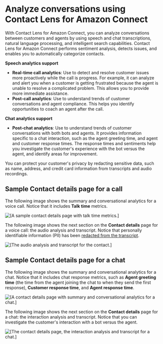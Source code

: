 # Analyze conversations using Contact Lens for Amazon Connect<a name="analyze-conversations"></a>

With Contact Lens for Amazon Connect, you can analyze conversations between customers and agents by using speech and chat transcriptions, natural language processing, and intelligent search capabilities\. Contact Lens for Amazon Connect performs sentiment analysis, detects issues, and enables you to automatically categorize contacts\. 

**Speech analytics support**
+ **Real\-time call analytics**: Use to detect and resolve customer issues more proactively while the call is progress\. For example, it can analyze and alert you when a customer is getting frustrated because the agent is unable to resolve a complicated problem\. This allows you to provide more immediate assistance\. 
+ **Post\-call analytics**: Use to understand trends of customer conversations and agent compliance\. This helps you identify opportunities to coach an agent after the call\.

**Chat analytics support**
+ **Post\-chat analytics**: Use to understand trends of customer conversations with both bots and agents\. It provides information specific to a chat interaction, such as the agent greeting time, and agent and customer response times\. The response times and sentiments help you investigate the customer's experience with the bot versus the agent, and identify areas for improvement\. 

You can protect your customer's privacy by redacting sensitive data, such as name, address, and credit card information from transcripts and audio recordings\. 

## Sample Contact details page for a call<a name="sample-contactdetails-call"></a>

The following image shows the summary and conversational analytics for a voice call\. Notice that it includes **Talk time** metrics\.

![\[A sample contact details page with talk time metrics.\]](http://docs.aws.amazon.com/connect/latest/adminguide/images/contactlens-contactdetails-call1b.png)

The following image shows the next section on the **Contact details** page for a voice call: the audio analysis and transcript\. Notice that personally identifiable information \(PII\) has been [ redacted from the transcript](sensitive-data-redaction.md)\. 

![\[The audio analysis and transcript for the contact.\]](http://docs.aws.amazon.com/connect/latest/adminguide/images/contactlens-contactdetails-call2b.png)

## Sample Contact details page for a chat<a name="sample-contactdetails-chat"></a>

The following image shows the summary and conversational analytics for a chat\. Notice that it includes chat response metrics, such as **Agent greeting time** \(the time from the agent joining the chat to when they send the first response\), **Customer response time**, and **Agent response time**\.

![\[A contact details page with summary and conversational analytics for a chat.\]](http://docs.aws.amazon.com/connect/latest/adminguide/images/contactlens-contactdetails-chat1b.png)

The following image shows the next section on the **Contact details** page for a chat: the interaction analysis and transcript\. Notice that you can investigate the customer's interaction with a bot versus the agent\.

![\[The contact details page, the interaction analysis and transcript for a chat.\]](http://docs.aws.amazon.com/connect/latest/adminguide/images/contactlens-contactdetails-chat2b.png)